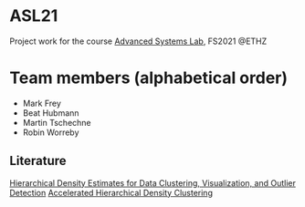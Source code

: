 # ASL21 
Project work for the course [Advanced Systems Lab](http://www.vvz.ethz.ch/Vorlesungsverzeichnis/lerneinheit.view?lang=en&lerneinheitId=151004&semkez=2021S&ansicht=KATALOGDATEN&), FS2021 @ETHZ

# Team members (alphabetical order)
* Mark Frey
* Beat Hubmann
* Martin Tschechne
* Robin Worreby

## Literature
[Hierarchical Density Estimates for Data Clustering, Visualization, and Outlier Detection](https://dl.acm.org/doi/10.1145/2733381)
[Accelerated Hierarchical Density Clustering](https://arxiv.org/abs/1705.07321)
